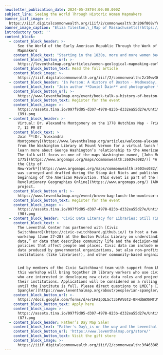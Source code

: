 ```yaml
---
newsletter_publication_date: 2024-05-28T04:00:00.000Z
subject_line: Seeing the World Through Historic Women Mapmakers
banner_iiif_image: >-
  https://iiif.digitalcommonwealth.org/iiif/2/commonwealth:3n206f808/full/1200,/0/default.jpg
banner_image_caption: "Eliza Tileston,\_[Map of Massachusetts](https://collections.leventhalmap.org/search/commonwealth:mw22xn331)\_(1819)\n"
introductory_text: ''
content_block:
  - content_block_header: >-
      See the World of the Early American Republic Through the Work of Women
      Mapmakers
    content_block_text: "Starting in the 1830s, more and more women became part of a quickly growing group who were intimately involved in mapping the natural landscapes, built environments, and geology of the new American Republic. Working as illustrators, cartographers, and colorists, as well as map sellers, engravers, publishers, and globe makers, their work was often marketed as straightforward educational material. But their work profoundly shaped American science, culture, and politics, from views of the country’s natural resources to new ideas about the age and structural makeup of the earth. This digital essay by **Allison Fulton** was supported by the the Leventhal Center’s\_[Small Grants for Early Career Digital Publications](https://www.leventhalmap.org/research/digital-publication-small-grants/) program.\n"
    content_block_button_url: >-
      https://leventhalmap.org/articles/women-geological-mapmaking-early-american-republic/
    content_block_button_text: Read the full article
    content_block_image: >-
      https://iiif.digitalcommonwealth.org/iiif/2/commonwealth:2z10wv364/full/1200,/0/default.jpg
  - content_block_header: 'In Person: A History of Boston · Wednesday, May 29 6 PM ET'
    content_block_text: "Join author **Daniel Dain** and photographer **Peter Vanderwarker** as they talk about their new book,\_***A History of Boston***.\_Dain and Vanderwarker will act as your tour guide through the history of the city and discuss what lessons can be learned for the challenges of a modern urban area today. This event is hosted by the Boston Public Library Adult Programs and co-sponsored by the Leventhal Center.\n"
    content_block_button_url: >-
      https://www.leventhalmap.org/event/book-talk-a-history-of-boston-with-daniel-dain-and-peter-vanderwarker/
    content_block_button_text: Register for the event
    content_block_image: >-
      https://assets.tina.io/097f9d05-d307-4978-823b-d332ea55d27e/Untitled
      (89).png
  - content_block_header: >-
      Virtual: Dr. Alexandra Montgomery on the 1778 Hutchins Map · Friday, June
      7, 12 PM ET
    content_block_text: >
      Join **[Dr. Alexandra
      Montgomery](https://www.leventhalmap.org/articles/welcome-alexandra-montgomery/)**
      from the Washington Library at Mount Vernon for a virtual lunch lecture to
      learn more about George Washington’s relationship to the American West.
      The talk will focus on one of the maps Washington owned, [John Montrésor’s
      1775](https://www.argomaps.org/maps/commonwealth:z603vs082/)[ *A Plan of
      the City of
      New-York*](https://www.argomaps.org/maps/commonwealth:z603vs082/), which
      was surveyed and drafted during the Stamp Act Riots and published at the
      beginning of the American Revolution. This event is part of the [American
      Revolutionary Geographies Online](https://www.argomaps.org/) (ARGO)
      project.
    content_block_button_url: >-
      https://www.leventhalmap.org/event/brown-bag-lunch-the-montrsor-map-of-17661775/
    content_block_button_text: Register for the event
    content_block_image: >-
      https://assets.tina.io/097f9d05-d307-4978-823b-d332ea55d27e/Untitled
      (90).png
  - content_block_header: 'Civic Data Literacy for Libraries: Still Time to Apply!'
    content_block_text: >
      The Leventhal Center has partnered with [Civic
      Switchboard](https://civic-switchboard.github.io/) to host a two-day
      workshop (June 27–28) at the Boston Public Library on understanding “civic
      data,” or data that describes community life and the decision-making and
      policies that affect people and places. Civic data can include not only
      data produced by governmental organizations, but also non-profits, civic
      institutions (like libraries!), and other community-based organizations.


      Led by members of the Civic Switchboard team with support from LMEC staff,
      this workshop will bring together 20 library workers who use civic data or
      who are interested in developing new civic data roles and projects at
      their institutions. Applications will be considered on a rolling basis
      until the Institute is full. Please direct questions to LMEC’s [Ian
      Spangler](https://www.leventhalmap.org/about/people/ian-spangler/).
    content_block_button_url: >-
      https://docs.google.com/forms/d/e/1FAIpQLSct35PAV6t2-0FHdGWXNMTJY9BpU4D0dmjJFFvMrFPJcqwmWg/viewform
    content_block_button_text: Apply here
    content_block_image: >-
      https://assets.tina.io/097f9d05-d307-4978-823b-d332ea55d27e/Untitled
      (87).png
  - content_block_header: Father’s Day Map Sale!
    content_block_text: "Father's Day\_is on the way and the Leventhal Center has just the right gift for Dad from our gift store!\_Until June 16, use the code **DADS-LOVE-MAPS** (must include dashes) to get 25% off your order from the LMEC gift store. Whether you’re looking for an amusing old map of Boston, a beautiful view of Cape Cod, or a striking Prussian blue map from our current exhibition, our high quality prints are the perfect way to celebrate the map lover in your life. Get Dad a gift he’ll cherish and help support the LMEC along the way.\n"
    content_block_button_url: 'https://www.leventhalmap.org/store/'
    content_block_button_text: Visit the gift store
    content_block_image: >-
      https://iiif.digitalcommonwealth.org/iiif/2/commonwealth:3f4638657/full/1200,/0/default.jpg
---
```


